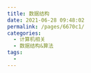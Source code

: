 ```yaml
---
title: 数据结构
date: 2021-06-28 09:48:02
permalink: /pages/6670c1/
categories:
  - 计算机相关
  - 数据结构&算法
tags:
  - 
---
```

